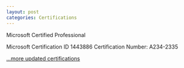 ```yaml
---
layout: post
categories: Certifications
---
```

Microsoft Certified Professional

Microsoft Certification ID 1443886
Certification Number: A234-2335

[...more updated certifications](https://www.credly.com/users/kam-salisbury/badges)
